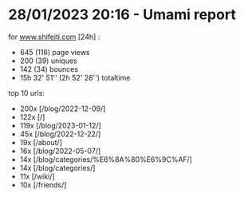 # 28/01/2023 20:16 - Umami report
for www.shifeiti.com [24h] :

 - 645 (116) page views
 - 200 (39) uniques
 - 142 (34) bounces
 - 15h 32' 51'' (2h 52' 28'') totaltime


top 10 urls:
 - 200x [/blog/2022-12-09/]
 - 122x [/]
 - 119x [/blog/2023-01-12/]
 - 45x [/blog/2022-12-22/]
 - 19x [/about/]
 - 16x [/blog/2022-05-07/]
 - 14x [/blog/categories/%E6%8A%80%E6%9C%AF/]
 - 14x [/blog/categories/]
 - 11x [/wiki/]
 - 10x [/friends/]



